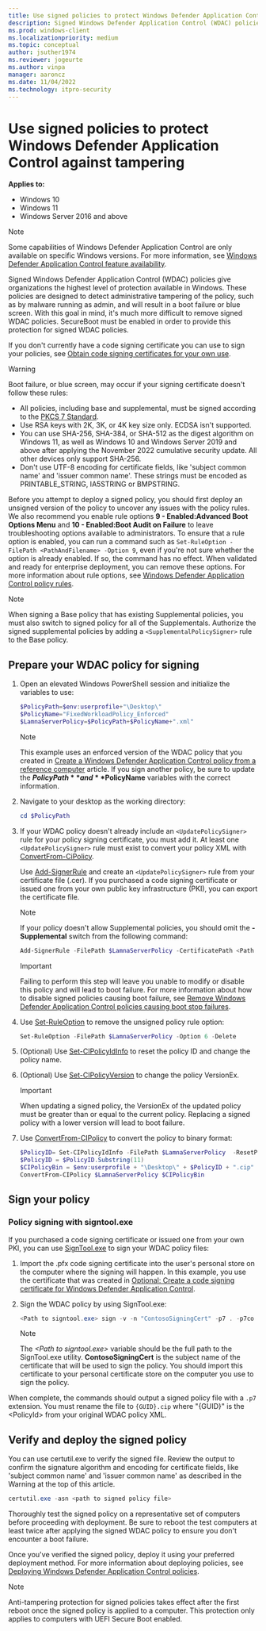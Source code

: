 ```yaml
---
title: Use signed policies to protect Windows Defender Application Control against tampering
description: Signed Windows Defender Application Control (WDAC) policies give organizations the highest level of malware protection available in Windows 10 and Windows 11.
ms.prod: windows-client
ms.localizationpriority: medium
ms.topic: conceptual
author: jsuther1974
ms.reviewer: jogeurte
ms.author: vinpa
manager: aaroncz
ms.date: 11/04/2022
ms.technology: itpro-security
---
```


# Use signed policies to protect Windows Defender Application Control against tampering

**Applies to:**

- Windows 10
- Windows 11
- Windows Server 2016 and above

> [!NOTE]
> Some capabilities of Windows Defender Application Control are only available on specific Windows versions. For more information, see [Windows Defender Application Control feature availability](../feature-availability.md).

Signed Windows Defender Application Control (WDAC) policies give organizations the highest level of protection available in Windows. These policies are designed to detect administrative tampering of the policy, such as by malware running as admin, and will result in a boot failure or blue screen. With this goal in mind, it's much more difficult to remove signed WDAC policies. SecureBoot must be enabled in order to provide this protection for signed WDAC policies.

If you don't currently have a code signing certificate you can use to sign your policies, see [Obtain code signing certificates for your own use](use-code-signing-for-better-control-and-protection.md#obtain-code-signing-certificates-for-your-own-use).

> [!WARNING]
> Boot failure, or blue screen, may occur if your signing certificate doesn't follow these rules:
>
> - All policies, including base and supplemental, must be signed according to the [PKCS 7 Standard](https://datatracker.ietf.org/doc/html/rfc5652).
> - Use RSA keys with 2K, 3K, or 4K key size only. ECDSA isn't supported.
> - You can use SHA-256, SHA-384, or SHA-512 as the digest algorithm on Windows 11, as well as Windows 10 and Windows Server 2019 and above after applying the November 2022 cumulative security update. All other devices only support SHA-256.
> - Don't use UTF-8 encoding for certificate fields, like 'subject common name' and 'issuer common name'. These strings must be encoded as PRINTABLE_STRING, IA5STRING or BMPSTRING.

Before you attempt to deploy a signed policy, you should first deploy an unsigned version of the policy to uncover any issues with the policy rules. We also recommend you enable rule options **9 - Enabled:Advanced Boot Options Menu** and **10 - Enabled:Boot Audit on Failure** to leave troubleshooting options available to administrators. To ensure that a rule option is enabled, you can run a command such as `Set-RuleOption -FilePath <PathAndFilename> -Option 9`, even if you're not sure whether the option is already enabled. If so, the command has no effect. When validated and ready for enterprise deployment, you can remove these options. For more information about rule options, see [Windows Defender Application Control policy rules](../design/select-types-of-rules-to-create.md).

> [!NOTE]
> When signing a Base policy that has existing Supplemental policies, you must also switch to signed policy for all of the Supplementals. Authorize the signed supplemental policies by adding a `<SupplementalPolicySigner>` rule to the Base policy.

## Prepare your WDAC policy for signing

1. Open an elevated Windows PowerShell session and initialize the variables to use:

   ```powershell
   $PolicyPath=$env:userprofile+"\Desktop\"
   $PolicyName="FixedWorkloadPolicy_Enforced"
   $LamnaServerPolicy=$PolicyPath+$PolicyName+".xml"
   ```

   > [!NOTE]
   > This example uses an enforced version of the WDAC policy that you created in [Create a Windows Defender Application Control policy from a reference computer](../design/create-wdac-policy-using-reference-computer.md) article. If you sign another policy, be sure to update the **$PolicyPath** and **$PolicyName** variables with the correct information.

2. Navigate to your desktop as the working directory:

    ```powershell
    cd $PolicyPath
    ```

3. If your WDAC policy doesn't already include an `<UpdatePolicySigner>` rule for your policy signing certificate, you must add it. At least one `<UpdatePolicySigner>` rule must exist to convert your policy XML with [ConvertFrom-CiPolicy](/powershell/module/configci/convertfrom-cipolicy).

    Use [Add-SignerRule](/powershell/module/configci/add-signerrule) and create an `<UpdatePolicySigner>` rule from your certificate file (.cer). If you purchased a code signing certificate or issued one from your own public key infrastructure (PKI), you can export the certificate file.

    > [!NOTE]
    > If your policy doesn't allow Supplemental policies, you should omit the **-Supplemental** switch from the following command:

    ```powershell
    Add-SignerRule -FilePath $LamnaServerPolicy -CertificatePath <Path to exported .cer certificate> -Update -Supplemental
    ```

    > [!IMPORTANT]
    > Failing to perform this step will leave you unable to modify or disable this policy and will lead to boot failure. For more information about how to disable signed policies causing boot failure, see [Remove Windows Defender Application Control policies causing boot stop failures](disable-wdac-policies.md#remove-wdac-policies-causing-boot-stop-failures).

4. Use [Set-RuleOption](/powershell/module/configci/set-ruleoption) to remove the unsigned policy rule option:

    ```powershell
   Set-RuleOption -FilePath $LamnaServerPolicy -Option 6 -Delete
   ```

5. (Optional) Use [Set-CIPolicyIdInfo](/powershell/module/configci/set-cipolicyidinfo) to reset the policy ID and change the policy name.

6. (Optional) Use [Set-CIPolicyVersion](/powershell/module/configci/set-cipolicyversion) to change the policy VersionEx.

   > [!IMPORTANT]
   > When updating a signed policy, the VersionEx of the updated policy must be greater than or equal to the current policy. Replacing a signed policy with a lower version will lead to boot failure.

7. Use [ConvertFrom-CIPolicy](/powershell/module/configci/convertfrom-cipolicy) to convert the policy to binary format:

   ```powershell
   $PolicyID= Set-CIPolicyIdInfo -FilePath $LamnaServerPolicy  -ResetPolicyID
   $PolicyID = $PolicyID.Substring(11)
   $CIPolicyBin = $env:userprofile + "\Desktop\" + $PolicyID + ".cip"
   ConvertFrom-CIPolicy $LamnaServerPolicy $CIPolicyBin
   ```

## Sign your policy

### Policy signing with signtool.exe

If you purchased a code signing certificate or issued one from your own PKI, you can use [SignTool.exe](/windows/win32/seccrypto/signtool) to sign your WDAC policy files:

1. Import the .pfx code signing certificate into the user's personal store on the computer where the signing will happen. In this example, you use the certificate that was created in [Optional: Create a code signing certificate for Windows Defender Application Control](create-code-signing-cert-for-wdac.md).

2. Sign the WDAC policy by using SignTool.exe:

   ```powershell
   <Path to signtool.exe> sign -v -n "ContosoSigningCert" -p7 . -p7co 1.3.6.1.4.1.311.79.1 -fd sha256 $CIPolicyBin
   ```

   > [!NOTE]
   > The *&lt;Path to signtool.exe&gt;* variable should be the full path to the SignTool.exe utility. **ContosoSigningCert** is the subject name of the certificate that will be used to sign the policy. You should import this certificate to your personal certificate store on the computer you use to sign the policy.

When complete, the commands should output a signed policy file with a `.p7` extension. You must rename the file to `{GUID}.cip` where "{GUID}" is the &lt;PolicyId&gt; from your original WDAC policy XML.

## Verify and deploy the signed policy

You can use certutil.exe to verify the signed file. Review the output to confirm the signature algorithm and encoding for certificate fields, like 'subject common name' and 'issuer common name' as described in the Warning at the top of this article.

```powershell
certutil.exe -asn <path to signed policy file>
```

Thoroughly test the signed policy on a representative set of computers before proceeding with deployment. Be sure to reboot the test computers at least twice after applying the signed WDAC policy to ensure you don't encounter a boot failure.

Once you've verified the signed policy, deploy it using your preferred deployment method. For more information about deploying policies, see [Deploying Windows Defender Application Control policies](/windows/security/threat-protection/windows-defender-application-control/windows-defender-application-control-deployment-guide).

> [!NOTE]
> Anti-tampering protection for signed policies takes effect after the first reboot once the signed policy is applied to a computer. This protection only applies to computers with UEFI Secure Boot enabled.
